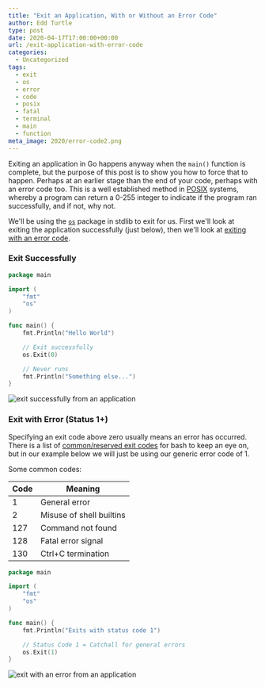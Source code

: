 ```yaml
---
title: "Exit an Application, With or Without an Error Code"
author: Edd Turtle
type: post
date: 2020-04-17T17:00:00+00:00
url: /exit-application-with-error-code
categories:
  - Uncategorized
tags:
  - exit
  - os
  - error
  - code
  - posix
  - fatal
  - terminal
  - main
  - function
meta_image: 2020/error-code2.png
---
```


Exiting an application in Go happens anyway when the `main()` function is complete, but the purpose of this post is to show you how to force that to happen. Perhaps at an earlier stage than the end of your code, perhaps with an error code too. This is a well established method in [POSIX](https://en.wikipedia.org/wiki/POSIX) systems, whereby a program can return a 0-255 integer to indicate if the program ran successfully, and if not, why not.

We'll be using the [`os`](https://golang.org/pkg/os/) package in stdlib to exit for us. First we'll look at exiting the application successfully (just below), then we'll look at [exiting with an error code](#exit-with-error-status-1).

### Exit Successfully

```go
package main

import (
	"fmt"
	"os"
)

func main() {
	fmt.Println("Hello World")

	// Exit successfully
	os.Exit(0)

	// Never runs
	fmt.Println("Something else...")
}
```

![exit successfully from an application](/img/2020/error-code1.png)

### Exit with Error (Status 1+)

Specifying an exit code above zero usually means an error has occurred. There is a list of [common/reserved exit codes](http://www.tldp.org/LDP/abs/html/exitcodes.html) for bash to keep an eye on, but in our example below we will just be using our generic error code of 1.

Some common codes:

| Code | Meaning |
| --- | --- |
| 1 | General error |
| 2 | Misuse of shell builtins |
| 127 | Command not found |
| 128 | Fatal error signal |
| 130 | Ctrl+C termination |

```go
package main

import (
	"fmt"
	"os"
)

func main() {
	fmt.Println("Exits with status code 1")

	// Status Code 1 = Catchall for general errors
	os.Exit(1)
}
```

![exit with an error from an application](/img/2020/error-code2.png)